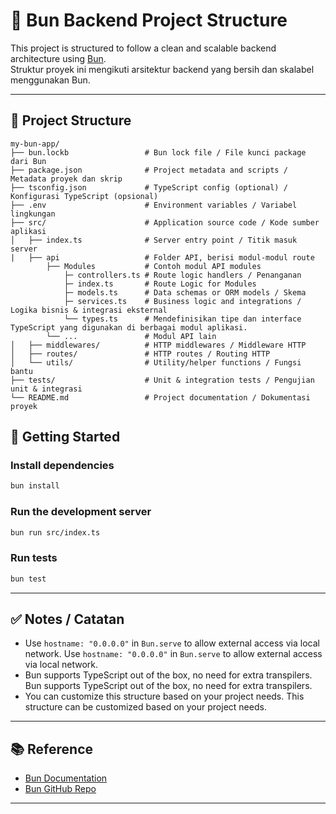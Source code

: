 
# 🥖 Bun Backend Project Structure

This project is structured to follow a clean and scalable backend architecture using [Bun](https://bun.sh/).  
Struktur proyek ini mengikuti arsitektur backend yang bersih dan skalabel menggunakan Bun.

---

## 📁 Project Structure

```
my-bun-app/
├── bun.lockb                 # Bun lock file / File kunci package dari Bun
├── package.json              # Project metadata and scripts / Metadata proyek dan skrip
├── tsconfig.json             # TypeScript config (optional) / Konfigurasi TypeScript (opsional)
├── .env                      # Environment variables / Variabel lingkungan
├── src/                      # Application source code / Kode sumber aplikasi
│   ├── index.ts              # Server entry point / Titik masuk server
|   ├── api                   # Folder API, berisi modul-modul route
        ├── Modules           # Contoh modul API modules
            ├─ controllers.ts # Route logic handlers / Penanganan
            ├─ index.ts       # Route Logic for Modules
            ├─ models.ts      # Data schemas or ORM models / Skema
            ├─ services.ts    # Business logic and integrations / Logika bisnis & integrasi eksternal
            └── types.ts      # Mendefinisikan tipe dan interface TypeScript yang digunakan di berbagai modul aplikasi.
        └── ...               # Modul API lain
│   ├── middlewares/          # HTTP middlewares / Middleware HTTP
│   ├── routes/               # HTTP routes / Routing HTTP
│   └── utils/                # Utility/helper functions / Fungsi bantu
├── tests/                    # Unit & integration tests / Pengujian unit & integrasi
└── README.md                 # Project documentation / Dokumentasi proyek
```

## 🚀 Getting Started

### Install dependencies

```bash
bun install
```

### Run the development server

```bash
bun run src/index.ts
```

### Run tests

```bash
bun test
```

---

## ✅ Notes / Catatan

- Use `hostname: "0.0.0.0"` in `Bun.serve` to allow external access via local network.
Use `hostname: "0.0.0.0"` in `Bun.serve` to allow external access via local network.
- Bun supports TypeScript out of the box, no need for extra transpilers.
Bun supports TypeScript out of the box, no need for extra transpilers.
- You can customize this structure based on your project needs.
This structure can be customized based on your project needs.

---

## 📚 Reference

- [Bun Documentation](https://bun.sh/docs)
- [Bun GitHub Repo](https://github.com/oven-sh/bun)

---